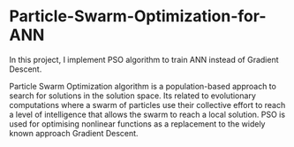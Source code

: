 # Particle-Swarm-Optimization-for-ANN
In this project, I implement PSO algorithm to train ANN instead of Gradient Descent.


Particle Swarm Optimization algorithm is a population-based approach to search for solutions in the solution space. Its related to evolutionary computations where a swarm of particles use their collective effort to reach a level of intelligence that allows the swarm to reach a local solution. PSO is used for optimising nonlinear functions as a replacement to the widely known approach Gradient Descent.
